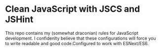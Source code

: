 # Clean JavaScript with JSCS and JSHint
This repo contains my (somewhat draconian) rules for JavaScript development. I confidenlty believe that these configurations will force you to write readable and good code.Configured to work with ESNext/ES6.
